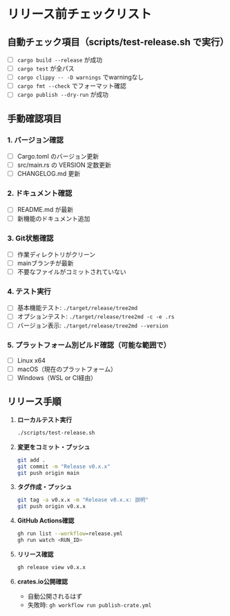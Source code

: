 # リリース前チェックリスト

## 自動チェック項目（scripts/test-release.sh で実行）

- [ ] `cargo build --release` が成功
- [ ] `cargo test` が全パス
- [ ] `cargo clippy -- -D warnings` でwarningなし
- [ ] `cargo fmt --check` でフォーマット確認
- [ ] `cargo publish --dry-run` が成功

## 手動確認項目

### 1. バージョン確認
- [ ] Cargo.toml のバージョン更新
- [ ] src/main.rs の VERSION 定数更新
- [ ] CHANGELOG.md 更新

### 2. ドキュメント確認
- [ ] README.md が最新
- [ ] 新機能のドキュメント追加

### 3. Git状態確認
- [ ] 作業ディレクトリがクリーン
- [ ] mainブランチが最新
- [ ] 不要なファイルがコミットされていない

### 4. テスト実行
- [ ] 基本機能テスト: `./target/release/tree2md`
- [ ] オプションテスト: `./target/release/tree2md -c -e .rs`
- [ ] バージョン表示: `./target/release/tree2md --version`

### 5. プラットフォーム別ビルド確認（可能な範囲で）
- [ ] Linux x64
- [ ] macOS（現在のプラットフォーム）
- [ ] Windows（WSL or CI経由）

## リリース手順

1. **ローカルテスト実行**
   ```bash
   ./scripts/test-release.sh
   ```

2. **変更をコミット・プッシュ**
   ```bash
   git add .
   git commit -m "Release v0.x.x"
   git push origin main
   ```

3. **タグ作成・プッシュ**
   ```bash
   git tag -a v0.x.x -m "Release v0.x.x: 説明"
   git push origin v0.x.x
   ```

4. **GitHub Actions確認**
   ```bash
   gh run list --workflow=release.yml
   gh run watch <RUN_ID>
   ```

5. **リリース確認**
   ```bash
   gh release view v0.x.x
   ```

6. **crates.io公開確認**
   - 自動公開されるはず
   - 失敗時: `gh workflow run publish-crate.yml`